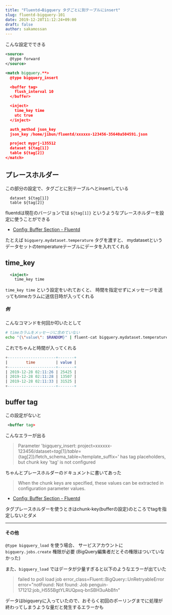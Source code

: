 ```yaml
---
title: "Fluentd→Bigquery タグごとに別テーブルにinsert"
slug: fluentd-bigquery-101
date: 2019-12-28T11:12:24+09:00
draft: false
author: sakamossan
---
```


こんな設定でできる

```xml
<source>
  @type forward
</source>

<match bigquery.**>
  @type bigquery_insert

  <buffer tag>
    flush_interval 10
  </buffer>

  <inject>
    time_key time
    utc true
  </inject>

  auth_method json_key
  json_key /home/jibun/fluentd/xxxxxx-123456-35640a504591.json

  project myprj-135512
  dataset ${tag[1]}
  table ${tag[2]}
</match>
```


## プレースホルダー

この部分の設定で、タグごとに別テーブルへとinsertしている

```
  dataset ${tag[1]}
  table ${tag[2]}
```

fluentdは現在のバージョンでは `${tag[1]}` というようなプレースホルダーを設定に使うことができる

- [Config: Buffer Section - Fluentd](https://docs.fluentd.org/configuration/buffer-section#placeholders)

たとえば `bigquery.mydataset.temperature` タグを渡すと、
mydatasetというデータセットのtemperatureテーブルにデータを入れてくれる


## time_key

```xml
  <inject>
    time_key time
```

`time_key time` という設定をいれておくと、
時間を指定せずにメッセージを送ってもtimeカラムに送信日時が入ってくれる

##### 例

こんなコマンドを何回か叩いたとして

```bash
# timeカラムをメッセージに含めていない
echo "{\"value\": $RANDOM}" | fluent-cat bigquery.mydataset.temperature
```

これでちゃんと時間が入ってくれる

```sql
+---------------------+-------+
|        time         | value |
+---------------------+-------+
| 2019-12-28 02:11:26 | 25425 |
| 2019-12-28 02:11:28 | 13507 |
| 2019-12-28 02:11:33 | 31525 |
+---------------------+-------+
```


## buffer tag

この設定がないと

``` xml
 <buffer tag>
```

こんなエラーが出る

> Parameter 'bigquery_insert: project=xxxxxx-123456/dataset=${tag[1]}/table=${tag[2]}/fetch_schema_table=/template_suffix=' has tag placeholders, but chunk key 'tag' is not configured

ちゃんとプレースホルダーのドキュメントに書いてあった

> When the chunk keys are specified, these values can be extracted in configuration parameter values.

- [Config: Buffer Section - Fluentd](https://docs.fluentd.org/configuration/buffer-section#placeholders)

タグプレースホルダーを使うときはchunk-key(bufferの設定)のところでtagを指定しないとダメ


---

#### その他

`@type bigquery_load` を使う場合、 サービスアカウントに `bigquery.jobs.create` 権限が必要 (BigQuery編集者だとその権限はついていなかった) 

また、`bigquery_load` ではデータが少量すぎると以下のようなエラーが出ていた

> failed to poll load job error_class=Fluent::BigQuery::UnRetryableError error="notFound: Not found: Job penguin-171212:job_H555BgtYLRUQpxq-bnSBH3uAbBfn"

データはbigqueryに入っていたので、おそらく初回のポーリングまでに処理が終わってしまうような量だと発生するエラーかも
